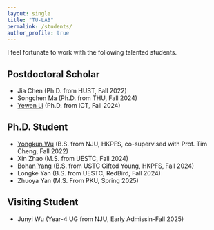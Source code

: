 ```yaml
---
layout: single
title: "TU-LAB"
permalink: /students/
author_profile: true
---
```


I feel fortunate to work with the following talented students.

## Postdoctoral Scholar
* Jia Chen (Ph.D. from HUST, Fall 2022)
* Songchen Ma (Ph.D. from THU, Fall 2024)
* [Yewen Li](https://liyewen.tech/) (Ph.D. from ICT, Fall 2024)

## Ph.D. Student
* [Yongkun Wu](https://rockywu.netlify.app/) (B.S. from NJU, HKPFS, co-supervised with Prof. Tim Cheng, Fall 2022)
* Xin Zhao (M.S. from UESTC, Fall 2024)
* [Bohan Yang](https://starkerfirst.github.io/) (B.S. from USTC Gifted Young, HKPFS, Fall 2024)
* Longke Yan (B.S. from UESTC, RedBird, Fall 2024)
* Zhuoya Yan (M.S. From PKU, Spring 2025)

## Visiting Student
* Junyi Wu (Year-4 UG from NJU, Early Admissin-Fall 2025)
